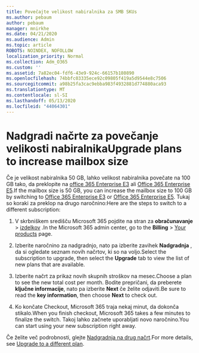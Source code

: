 ```yaml
---
title: Povečajte velikost nabiralnika za SMB SKUs
ms.author: pebaum
author: pebaum
manager: mnirkhe
ms.date: 04/21/2020
ms.audience: Admin
ms.topic: article
ROBOTS: NOINDEX, NOFOLLOW
localization_priority: Normal
ms.collection: Adm_O365
ms.custom: ''
ms.assetid: 7a82ec04-fdf6-43e9-924c-66157b180890
ms.openlocfilehash: 74bbfc03335ece92c09805f419a5d9544e8c7506
ms.sourcegitcommit: a98b25fa3cac9ebba983f4932881d774880aca93
ms.translationtype: MT
ms.contentlocale: sl-SI
ms.lasthandoff: 05/13/2020
ms.locfileid: "44064301"
---
```

# <a name="upgrade-plans-to-increase-mailbox-size"></a><span data-ttu-id="d80f9-102">Nadgradi načrte za povečanje velikosti nabiralnika</span><span class="sxs-lookup"><span data-stu-id="d80f9-102">Upgrade plans to increase mailbox size</span></span>

<span data-ttu-id="d80f9-103">Če je velikost nabiralnika 50 GB, lahko velikost nabiralnika povečate na 100 GB tako, da preklopite na [office 365 Enterprise E3](https://products.office.com/business/office-365-enterprise-e3-business-software) ali [Office 365 Enterprise E5](https://products.office.com/business/office-365-enterprise-e5-business-software).</span><span class="sxs-lookup"><span data-stu-id="d80f9-103">If the mailbox size is 50 GB, you can increase the mailbox size to 100 GB by switching to [Office 365 Enterprise E3](https://products.office.com/business/office-365-enterprise-e3-business-software) or [Office 365 Enterprise E5](https://products.office.com/business/office-365-enterprise-e5-business-software).</span></span> <span data-ttu-id="d80f9-104">Tukaj so koraki za preklop na drugo naročnino:</span><span class="sxs-lookup"><span data-stu-id="d80f9-104">Here are the steps to switch to a different subscription:</span></span>
  
1. <span data-ttu-id="d80f9-105">V skrbniškem središču Microsoft 365 pojdite na stran za **obračunavanje**  >  [izdelkov](https://go.microsoft.com/fwlink/p/?linkid=842054) .</span><span class="sxs-lookup"><span data-stu-id="d80f9-105">In the Microsoft 365 admin center, go to the **Billing** > [Your products](https://go.microsoft.com/fwlink/p/?linkid=842054) page.</span></span>

2. <span data-ttu-id="d80f9-106">Izberite naročnino za nadgradnjo, nato pa izberite zavihek **Nadgradnja** , da si ogledate seznam novih načrtov, ki so na voljo.</span><span class="sxs-lookup"><span data-stu-id="d80f9-106">Select the subscription to upgrade, then select the **Upgrade** tab to view the list of new plans that are available.</span></span>

3. <span data-ttu-id="d80f9-107">Izberite načrt za prikaz novih skupnih stroškov na mesec.</span><span class="sxs-lookup"><span data-stu-id="d80f9-107">Choose a plan to see the new total cost per month.</span></span> <span data-ttu-id="d80f9-108">Bodite prepričani, da preberete **ključne informacije**, nato pa izberite **Next** če želite odjaviti.</span><span class="sxs-lookup"><span data-stu-id="d80f9-108">Be sure to read the **key information**, then choose **Next** to check out.</span></span>

4. <span data-ttu-id="d80f9-109">Ko končate Checkout, Microsoft 365 traja nekaj minut, da dokonča stikalo.</span><span class="sxs-lookup"><span data-stu-id="d80f9-109">When you finish checkout, Microsoft 365 takes a few minutes to finalize the switch.</span></span> <span data-ttu-id="d80f9-110">Takoj lahko začnete uporabljati novo naročnino.</span><span class="sxs-lookup"><span data-stu-id="d80f9-110">You can start using your new subscription right away.</span></span>

<span data-ttu-id="d80f9-111">Če želite več podrobnosti, glejte [Nadgradnja na drug načrt](https://docs.microsoft.com/microsoft-365/commerce/subscriptions/upgrade-to-different-plan).</span><span class="sxs-lookup"><span data-stu-id="d80f9-111">For more details, see [Upgrade to a different plan](https://docs.microsoft.com/microsoft-365/commerce/subscriptions/upgrade-to-different-plan).</span></span>